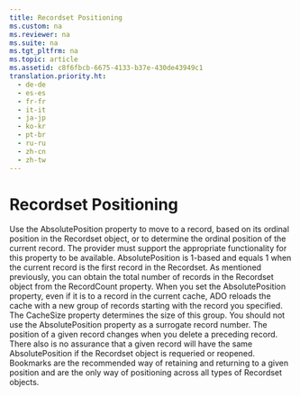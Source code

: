```yaml
---
title: Recordset Positioning
ms.custom: na
ms.reviewer: na
ms.suite: na
ms.tgt_pltfrm: na
ms.topic: article
ms.assetid: c8f6fbcb-6675-4133-b37e-430de43949c1
translation.priority.ht: 
  - de-de
  - es-es
  - fr-fr
  - it-it
  - ja-jp
  - ko-kr
  - pt-br
  - ru-ru
  - zh-cn
  - zh-tw
---
```

# Recordset Positioning
<?xml version="1.0" encoding="utf-8"?>
<developerReferenceWithoutSyntaxDocument xmlns="http://ddue.schemas.microsoft.com/authoring/2003/5" xmlns:xlink="http://www.w3.org/1999/xlink" xmlns:xsi="http://www.w3.org/2001/XMLSchema-instance" xsi:schemaLocation="http://ddue.schemas.microsoft.com/authoring/2003/5 http://dduestorage.blob.core.windows.net/ddueschema/developer.xsd">
  <introduction>
    <para>Use the <legacyBold>AbsolutePosition</legacyBold> property to move to a record, based on its ordinal position in the <legacyBold>Recordset</legacyBold> object, or to determine the ordinal position of the current record. The provider must support the appropriate functionality for this property to be available.</para>
    <para>         <legacyBold>AbsolutePosition</legacyBold> is 1-based and equals 1 when the current record is the first record in the <legacyBold>Recordset</legacyBold>. As mentioned previously, you can obtain the total number of records in the <legacyBold>Recordset</legacyBold> object from the <legacyBold>RecordCount</legacyBold> property.</para>
    <para>When you set the <legacyBold>AbsolutePosition</legacyBold> property, even if it is to a record in the current cache, ADO reloads the cache with a new group of records starting with the record you specified. The <legacyBold>CacheSize</legacyBold> property determines the size of this group.</para>
    <alert class="note">
      <para>You should not use the <legacyBold>AbsolutePosition</legacyBold> property as a surrogate record number. The position of a given record changes when you delete a preceding record. There also is no assurance that a given record will have the same <legacyBold>AbsolutePosition</legacyBold> if the <legacyBold>Recordset</legacyBold> object is requeried or reopened. Bookmarks are the recommended way of retaining and returning to a given position and are the only way of positioning across all types of <legacyBold>Recordset</legacyBold> objects.</para>
    </alert>
  </introduction>
  <relatedTopics />
</developerReferenceWithoutSyntaxDocument>